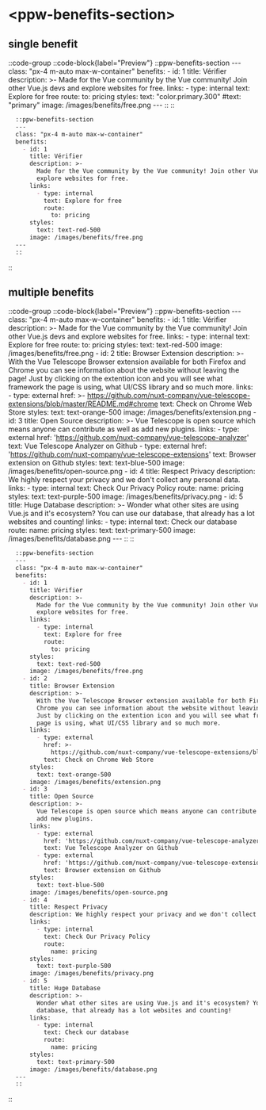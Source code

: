 
# \<ppw-benefits-section\>

## single benefit

::code-group
  ::code-block{label="Preview"}
    ::ppw-benefits-section
    ---
    class: "px-4 m-auto max-w-container"
    benefits:
      - id: 1
        title: Vérifier
        description: >-
          Made for the Vue community by the Vue community! Join other Vue.js devs and
          explore websites for free.
        links:
          - type: internal
            text: Explore for free
            route:
              to: pricing
        styles:
          text: "color.primary.300"
          #text: "primary"
        image: /images/benefits/free.png
    ---
    ::
  ::
  
  ```markdown [Code]
    ::ppw-benefits-section
    ---
    class: "px-4 m-auto max-w-container"
    benefits:
      - id: 1
        title: Vérifier
        description: >-
          Made for the Vue community by the Vue community! Join other Vue.js devs and
          explore websites for free.
        links:
          - type: internal
            text: Explore for free
            route:
              to: pricing
        styles:
          text: text-red-500
        image: /images/benefits/free.png
    ---
    ::
  ```
::


## multiple benefits



::code-group
  ::code-block{label="Preview"}
    ::ppw-benefits-section
    ---
    class: "px-4 m-auto max-w-container"
    benefits:
      - id: 1
        title: Vérifier
        description: >-
          Made for the Vue community by the Vue community! Join other Vue.js devs and
          explore websites for free.
        links:
          - type: internal
            text: Explore for free
            route:
              to: pricing
        styles:
          text: text-red-500
        image: /images/benefits/free.png
      - id: 2
        title: Browser Extension
        description: >-
          With the Vue Telescope Browser extension available for both Firefox and
          Chrome you can see information about the website without leaving the page!
          Just by clicking on the extention icon and you will see what framework the
          page is using, what UI/CSS library and so much more.
        links:
          - type: external
            href: >-
              https://github.com/nuxt-company/vue-telescope-extensions/blob/master/README.md#chrome
            text: Check on Chrome Web Store
        styles:
          text: text-orange-500
        image: /images/benefits/extension.png
      - id: 3
        title: Open Source
        description: >-
          Vue Telescope is open source which means anyone can contribute as well as
          add new plugins.
        links:
          - type: external
            href: 'https://github.com/nuxt-company/vue-telescope-analyzer'
            text: Vue Telescope Analyzer on Github
          - type: external
            href: 'https://github.com/nuxt-company/vue-telescope-extensions'
            text: Browser extension on Github
        styles:
          text: text-blue-500
        image: /images/benefits/open-source.png
      - id: 4
        title: Respect Privacy
        description: We highly respect your privacy and we don't collect any personal data.
        links:
          - type: internal
            text: Check Our Privacy Policy
            route:
              name: pricing
        styles:
          text: text-purple-500
        image: /images/benefits/privacy.png
      - id: 5
        title: Huge Database
        description: >-
          Wonder what other sites are using Vue.js and it's ecosystem? You can use our
          database, that already has a lot websites and counting!
        links:
          - type: internal
            text: Check our database
            route:
              name: pricing
        styles:
          text: text-primary-500
        image: /images/benefits/database.png
    ---
    ::
  ::
  
  ```markdown [Code]
    ::ppw-benefits-section
    ---
    class: "px-4 m-auto max-w-container"
    benefits:
      - id: 1
        title: Vérifier
        description: >-
          Made for the Vue community by the Vue community! Join other Vue.js devs and
          explore websites for free.
        links:
          - type: internal
            text: Explore for free
            route:
              to: pricing
        styles:
          text: text-red-500
        image: /images/benefits/free.png
      - id: 2
        title: Browser Extension
        description: >-
          With the Vue Telescope Browser extension available for both Firefox and
          Chrome you can see information about the website without leaving the page!
          Just by clicking on the extention icon and you will see what framework the
          page is using, what UI/CSS library and so much more.
        links:
          - type: external
            href: >-
              https://github.com/nuxt-company/vue-telescope-extensions/blob/master/README.md#chrome
            text: Check on Chrome Web Store
        styles:
          text: text-orange-500
        image: /images/benefits/extension.png
      - id: 3
        title: Open Source
        description: >-
          Vue Telescope is open source which means anyone can contribute as well as
          add new plugins.
        links:
          - type: external
            href: 'https://github.com/nuxt-company/vue-telescope-analyzer'
            text: Vue Telescope Analyzer on Github
          - type: external
            href: 'https://github.com/nuxt-company/vue-telescope-extensions'
            text: Browser extension on Github
        styles:
          text: text-blue-500
        image: /images/benefits/open-source.png
      - id: 4
        title: Respect Privacy
        description: We highly respect your privacy and we don't collect any personal data.
        links:
          - type: internal
            text: Check Our Privacy Policy
            route:
              name: pricing
        styles:
          text: text-purple-500
        image: /images/benefits/privacy.png
      - id: 5
        title: Huge Database
        description: >-
          Wonder what other sites are using Vue.js and it's ecosystem? You can use our
          database, that already has a lot websites and counting!
        links:
          - type: internal
            text: Check our database
            route:
              name: pricing
        styles:
          text: text-primary-500
        image: /images/benefits/database.png
    ---
    ::
  ```
::



